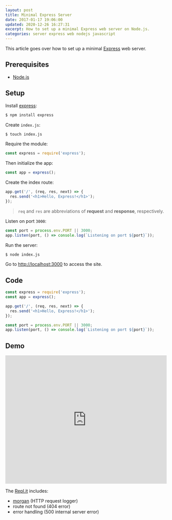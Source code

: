 ```yaml
---
layout: post
title: Minimal Express Server
date: 2017-01-17 19:06:00
updated: 2020-12-26 16:27:31
excerpt: How to set up a minimal Express web server on Node.js.
categories: server express web nodejs javascript
---
```


This article goes over how to set up a minimal [Express](https://b.remarkabl.org/express-js) web server.

## Prerequisites

- [Node.js](http://b.remarkabl.org/nodejs-site)

## Setup

Install [express](https://www.npmjs.com/package/express):

```sh
$ npm install express
```

Create `index.js`:

```sh
$ touch index.js
```

Require the module:

```js
const express = require('express');
```

Then initialize the app:

```js
const app = express();
```

Create the index route:

```js
app.get('/', (req, res, next) => {
  res.send('<h1>Hello, Express!</h1>');
});
```

> `req` and `res` are abbreviations of **request** and **response**, respectively.

Listen on port `3000`:

```js
const port = process.env.PORT || 3000;
app.listen(port, () => console.log(`Listening on port ${port}`));
```

Run the server:

```sh
$ node index.js
```

Go to <a href="http://localhost:3000" target="_blank" data-proofer-ignore>http://localhost:3000</a> to access the site.

## Code

```js
const express = require('express');
const app = express();

app.get('/', (req, res, next) => {
  res.send('<h1>Hello, Express!</h1>');
});

const port = process.env.PORT || 3000;
app.listen(port, () => console.log(`Listening on port ${port}`));
```

## Demo

<iframe height="400px" width="100%" src="https://repl.it/@remarkablemark/express?lite=true" scrolling="no" frameborder="no" allowtransparency="true" allowfullscreen="true" sandbox="allow-forms allow-pointer-lock allow-popups allow-same-origin allow-scripts allow-modals"></iframe>

The [Repl.it](https://repl.it/@remarkablemark/express) includes:

- [morgan](https://www.npmjs.com/package/morgan) (HTTP request logger)
- route not found (404 error)
- error handling (500 internal server error)

